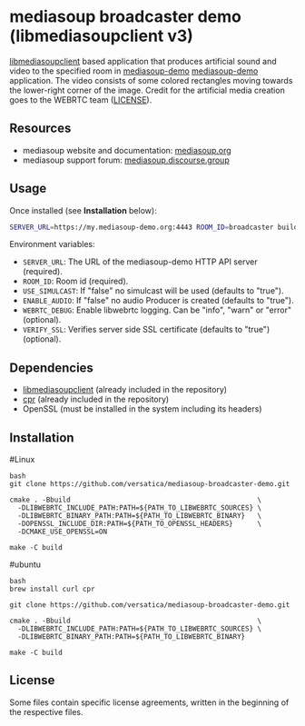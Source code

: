 # mediasoup broadcaster demo (libmediasoupclient v3)

[libmediasoupclient][libmediasoupclient] based application that produces artificial sound and video to the specified room in [mediasoup-demo] [mediasoup-demo] application. The video consists of some colored rectangles moving towards the lower-right corner of the image. Credit for the artificial media creation goes to the WEBRTC team ([LICENSE](https://webrtc.googlesource.com/src/+/refs/heads/master/LICENSE)).


## Resources

* mediasoup website and documentation: [mediasoup.org](https://mediasoup.org)
* mediasoup support forum: [mediasoup.discourse.group](https://mediasoup.discourse.group)


## Usage

Once installed (see **Installation** below):

```bash
SERVER_URL=https://my.mediasoup-demo.org:4443 ROOM_ID=broadcaster build/broadcaster
```

Environment variables:

* `SERVER_URL`: The URL of the mediasoup-demo HTTP API server (required).
* `ROOM_ID`: Room id (required).
* `USE_SIMULCAST`: If "false" no simulcast will be used (defaults to "true").
* `ENABLE_AUDIO`: If "false" no audio Producer is created (defaults to "true").
* `WEBRTC_DEBUG`: Enable libwebrtc logging. Can be "info", "warn" or "error" (optional).
* `VERIFY_SSL`: Verifies server side SSL certificate (defaults to "true") (optional).

## Dependencies

* [libmediasoupclient][libmediasoupclient] (already included in the repository)
* [cpr][cpr] (already included in the repository)
* OpenSSL (must be installed in the system including its headers)


## Installation

#Linux
```
bash
git clone https://github.com/versatica/mediasoup-broadcaster-demo.git

cmake . -Bbuild                                              \
  -DLIBWEBRTC_INCLUDE_PATH:PATH=${PATH_TO_LIBWEBRTC_SOURCES} \
  -DLIBWEBRTC_BINARY_PATH:PATH=${PATH_TO_LIBWEBRTC_BINARY}   \
  -DOPENSSL_INCLUDE_DIR:PATH=${PATH_TO_OPENSSL_HEADERS}      \
  -DCMAKE_USE_OPENSSL=ON

make -C build
```
#ubuntu
```
bash
brew install curl cpr

git clone https://github.com/versatica/mediasoup-broadcaster-demo.git

cmake . -Bbuild                                              \
  -DLIBWEBRTC_INCLUDE_PATH:PATH=${PATH_TO_LIBWEBRTC_SOURCES} \
  -DLIBWEBRTC_BINARY_PATH:PATH=${PATH_TO_LIBWEBRTC_BINARY}
  
make -C build
```

## License

Some files contain specific license agreements, written in the beginning of the respective files.

[mediasoup-demo]: https://github.com/versatica/mediasoup-demo
[libmediasoupclient]: https://github.com/versatica/libmediasoupclient
[cpr]: https://github.com/whoshuu/cpr
